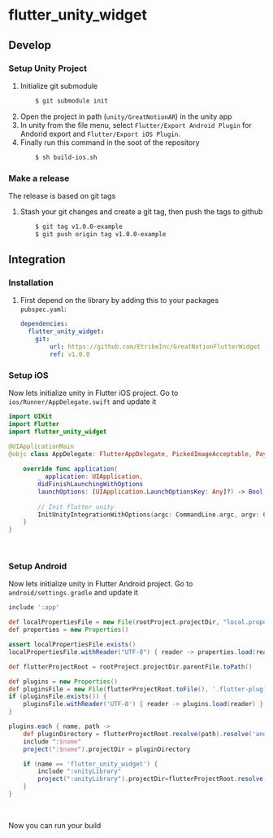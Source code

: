# flutter_unity_widget

## Develop
### Setup Unity Project
1. Initialize git submodule
    ```bash
        $ git submodule init 
    ```
2. Open the project in path (`unity/GreatNotionAR`) in the unity app
3. In unity from the file menu, select `Flutter/Export Android Plugin` for Andorid export and `Flutter/Export iOS Plugin`.
4. Finally run this command in the soot of the repository
    ```bash
        $ sh build-ios.sh
    ```

### Make a release
The release is based on git tags

1. Stash your git changes and create a git tag, then push the tags to github
    ```bash
        $ git tag v1.0.0-example
        $ git push origin tag v1.0.0-example
    ```

## Integration
### Installation
 1. First depend on the library by adding this to your packages `pubspec.yaml`:

    ```yaml
    dependencies:
      flutter_unity_widget:
        git:
            url: https://github.com/EtribeInc/GreatNotionFlutterWidget
            ref: v1.0.0
    ```

### Setup iOS

Now lets initialize unity in Flutter iOS project. Go to `ios/Runner/AppDelegate.swift` and update it

```swift
import UIKit
import Flutter
import flutter_unity_widget

@UIApplicationMain
@objc class AppDelegate: FlutterAppDelegate, PickedImageAcceptable, PayTokenValidatable {
    
    override func application(
        _ application: UIApplication,
        didFinishLaunchingWithOptions
        launchOptions: [UIApplication.LaunchOptionsKey: Any]?) -> Bool {
        
        // Init flutter unity
        InitUnityIntegrationWithOptions(argc: CommandLine.argc, argv: CommandLine.unsafeArgv, launchOptions)
    }
}
```
<br />

### Setup Android

Now lets initialize unity in Flutter Android project. Go to `android/settings.gradle` and update it

```gradle
include ':app'

def localPropertiesFile = new File(rootProject.projectDir, "local.properties")
def properties = new Properties()

assert localPropertiesFile.exists()
localPropertiesFile.withReader("UTF-8") { reader -> properties.load(reader) }

def flutterProjectRoot = rootProject.projectDir.parentFile.toPath()

def plugins = new Properties()
def pluginsFile = new File(flutterProjectRoot.toFile(), '.flutter-plugins')
if (pluginsFile.exists()) {
    pluginsFile.withReader('UTF-8') { reader -> plugins.load(reader) }
}

plugins.each { name, path ->
    def pluginDirectory = flutterProjectRoot.resolve(path).resolve('android').toFile()
    include ":$name"
    project(":$name").projectDir = pluginDirectory

    if (name == 'flutter_unity_widget') {
        include ":unityLibrary"
        project(":unityLibrary").projectDir=flutterProjectRoot.resolve(path).resolve('android/unityLibrary').toFile()
    }
}
```
<br />

Now you can run your build